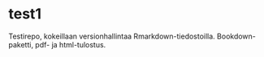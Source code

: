 # test1

Testirepo, kokeillaan versionhallintaa Rmarkdown-tiedostoilla. Bookdown-paketti, pdf- ja html-tulostus.
